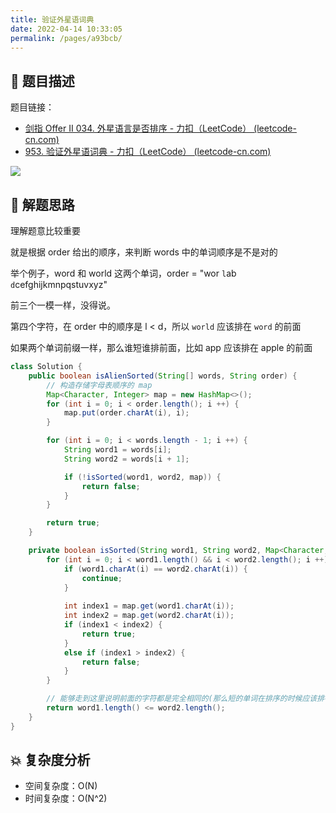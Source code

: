 ```yaml
---
title: 验证外星语词典
date: 2022-04-14 10:33:05
permalink: /pages/a93bcb/
---
```

## 📃 题目描述

题目链接：

- [剑指 Offer II 034. 外星语言是否排序 - 力扣（LeetCode） (leetcode-cn.com)](https://leetcode-cn.com/problems/lwyVBB)
- [953. 验证外星语词典 - 力扣（LeetCode） (leetcode-cn.com)](https://leetcode-cn.com/problems/verifying-an-alien-dictionary/)

![](https://cs-wiki.oss-cn-shanghai.aliyuncs.com/img/20220414103348.png)

## 🔔 解题思路

理解题意比较重要

就是根据 order 给出的顺序，来判断 words 中的单词顺序是不是对的

举个例子，word 和 world 这两个单词，order = "wor `l`ab `d`cefghijkmnpqstuvxyz"

前三个一模一样，没得说。

第四个字符，在 order 中的顺序是 l < d，所以 `world` 应该排在 `word` 的前面

如果两个单词前缀一样，那么谁短谁排前面，比如 app 应该排在 apple 的前面

```java
class Solution {
    public boolean isAlienSorted(String[] words, String order) {
        // 构造存储字母表顺序的 map
        Map<Character, Integer> map = new HashMap<>();
        for (int i = 0; i < order.length(); i ++) {
            map.put(order.charAt(i), i);
        }

        for (int i = 0; i < words.length - 1; i ++) {
            String word1 = words[i];
            String word2 = words[i + 1];

            if (!isSorted(word1, word2, map)) {
                return false;
            }
        }

        return true;
    }

    private boolean isSorted(String word1, String word2, Map<Character, Integer> map) {
        for (int i = 0; i < word1.length() && i < word2.length(); i ++) {
            if (word1.charAt(i) == word2.charAt(i)) {
                continue;
            }
          
            int index1 = map.get(word1.charAt(i));
            int index2 = map.get(word2.charAt(i));
            if (index1 < index2) {
                return true;
            }
            else if (index1 > index2) {
                return false;
            }
        }

        // 能够走到这里说明前面的字符都是完全相同的(那么短的单词在排序的时候应该排在前面)
        return word1.length() <= word2.length();
    }
}
```

## 💥 复杂度分析

- 空间复杂度：O(N)
- 时间复杂度：O(N^2)
